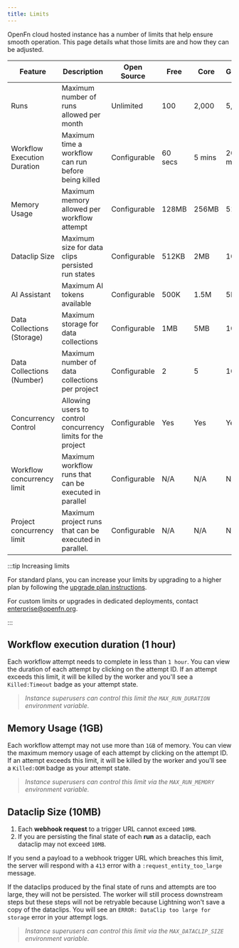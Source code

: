 ```yaml
---
title: Limits
---
```


OpenFn cloud hosted instance has a number of limits that help ensure smooth
operation. This page details what those limits are and how they can be adjusted.

| Feature                     | Description                                                  | Open Source  | Free    | Core   | Growth  | Scale     | Unlimited |
| --------------------------- | ------------------------------------------------------------ | ------------ | ------- | ------ | ------- | --------- | --------- |
| Runs                        | Maximum number of runs allowed per month                     | Unlimited    | 100     | 2,000  | 5,000   | 10,000    | Unlimited |
| Workflow Execution Duration | Maximum time a workflow can run before being killed          | Configurable | 60 secs | 5 mins | 20 mins | 30 mins   | 30 mins   |
| Memory Usage                | Maximum memory allowed per workflow attempt                  | Configurable | 128MB   | 256MB  | 512GB   | 1GB       | 1GB       |
| Dataclip Size               | Maximum size for data clips persisted run states             | Configurable | 512KB   | 2MB    | 10MB    | 10MB      | 10MB      |
| AI Assistant                | Maximum AI tokens available                                  | Configurable | 500K    | 1.5M   | 5M      | 10M       | 10M       |
| Data Collections (Storage)  | Maximum storage for data collections                         | Configurable | 1MB     | 5MB    | 10MB    | 50MB      | 50MB      |
| Data Collections (Number)   | Maximum number of data collections per project               | Configurable | 2       | 5      | 10      | Unlimited | Unlimited |
| Concurrency Control         | Allowing users to control concurrency limits for the project | Configurable | Yes     | Yes    | Yes     | Yes       | Yes       |
| Workflow concurrency limit  | Maximum workflow runs that can be executed in parallel       | Configurable | N/A     | N/A    | N/A     | N/A       | N/A       |
| Project concurrency limit   | Maximum project runs that can be executed in parallel.       | Configurable | N/A     | N/A    | N/A     | N/A       | N/A       |

:::tip Increasing limits

For standard plans, you can increase your limits by upgrading to a higher plan
by following the
[upgrade plan instructions](/documentation/hosted/overview#upgrading-your-subscription).

For custom limits or upgrades in dedicated deployments, contact
enterprise@openfn.org.

:::

## Workflow execution duration (1 hour)

Each workflow attempt needs to complete in less than `1 hour`. You can view the
duration of each attempt by clicking on the attempt ID. If an attempt exceeds
this limit, it will be killed by the worker and you'll see a `Killed:Timeout`
badge as your attempt state.

> _Instance superusers can control this limit the `MAX_RUN_DURATION` environment
> variable._

## Memory Usage (1GB)

Each workflow attempt may not use more than `1GB` of memory. You can view the
maximum memory usage of each attempt by clicking on the attempt ID. If an
attempt exceeds this limit, it will be killed by the worker and you'll see a
`Killed:OOM` badge as your attempt state.

> _Instance superusers can control this limit via the `MAX_RUN_MEMORY`
> environment variable._

## Dataclip Size (10MB)

1. Each **webhook request** to a trigger URL cannot exceed `10MB`.
2. If you are persisting the final state of each **run** as a dataclip, each
   dataclip may not exceed `10MB`.

<!-- TODO: make final decision on attempt states -->
<!-- 3. If you are persisting the final state of an **attempt** as a dataclip, it may
   not exceed `10MB`. -->

If you send a payload to a webhook trigger URL which breaches this limit, the
server will respond with a `413` error with a `:request_entity_too_large`
message.

If the dataclips produced by the final state of runs and attempts are too large,
they will not be persisted. The worker will still process downstream steps but
these steps will not be retryable because Lightning won't save a copy of the
dataclips. You will see an `ERROR: DataClip too large for storage` error in your
attempt logs.

> _Instance superusers can control this limit via the `MAX_DATACLIP_SIZE`
> environment variable._
